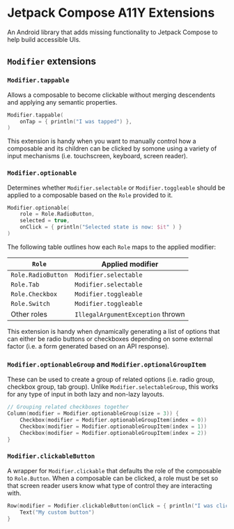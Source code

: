 # Jetpack Compose A11Y Extensions

An Android library that adds missing functionality to Jetpack Compose to help build accessible UIs.

## `Modifier` extensions

### `Modifier.tappable`

Allows a composable to become clickable without merging descendents and applying any semantic properties.

```kotlin
Modifier.tappable(
    onTap = { println("I was tapped") },
)
```

This extension is handy when you want to manually control how a composable and its children can be clicked by somone using a variety of input mechanisms (i.e. touchscreen, keyboard, screen reader).

### `Modifier.optionable`

Determines whether `Modifier.selectable` or `Modifier.toggleable` should be applied to a composable based on the `Role` provided to it.

```kotlin
Modifier.optionable(
    role = Role.RadioButton,
    selected = true,
    onClick = { println("Selected state is now: $it" ) }
)
```

The following table outlines how each `Role` maps to the applied modifier:

|`Role`|Applied modifier|
|--|--|
|`Role.RadioButton`|`Modifier.selectable`|
|`Role.Tab`|`Modifier.selectable`|
|`Role.Checkbox`|`Modifier.toggleable`|
|`Role.Switch`|`Modifier.toggleable`|
|Other roles|`IllegalArgumentException` thrown|

This extension is handy when dynamically generating a list of options that can either be radio buttons or checkboxes depending on some external factor (i.e. a form generated based on an API response).

### `Modifier.optionableGroup` and `Modifier.optionalGroupItem`

These can be used to create a group of related options (i.e. radio group, checkbox group, tab group). Unlike `Modifier.selectableGroup`, this works for any type of input in both lazy and non-lazy layouts.

```kotlin
// Grouping related checkboxes together
Column(modifier = Modifier.optionableGroup(size = 3)) {
    Checkbox(modifier = Modifier.optionableGroupItem(index = 0))
    Checkbox(modifier = Modifier.optionableGroupItem(index = 1))
    Checkbox(modifier = Modifier.optionableGroupItem(index = 2))
}
```

### `Modifier.clickableButton`

A wrapper for `Modifier.clickable` that defaults the role of the composable to `Role.Button`. When a composable can be clicked, a role must be set so that screen reader users know what type of control they are interacting with.

```kotlin
Row(modifier = Modifier.clickableButton(onClick = { println("I was clicked!") })) {
    Text("My custom button")
}
```
